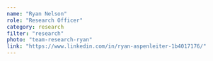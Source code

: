 ```yaml
---
name: "Ryan Nelson"
role: "Research Officer"
category: research
filter: "research"
photo: "team-research-ryan"
link: "https://www.linkedin.com/in/ryan-aspenleiter-1b4017176/"
---
```


